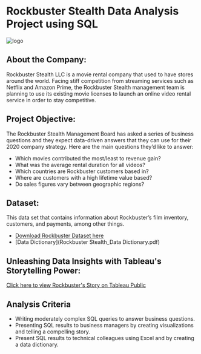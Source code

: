 # Rockbuster Stealth Data Analysis Project using SQL
![logo](https://www.slashgear.com/img/gallery/vudu-now-gives-customers-half-an-hour-to-undo-movie-rentals/intro-import.jpg)
## About the Company:
Rockbuster Stealth LLC is a movie rental company that used to have stores around the world. Facing stiff competition from streaming services such as Netflix and Amazon Prime, the Rockbuster Stealth management team is planning to use its existing movie licenses to launch an online video rental service in order to stay  competitive.
## Project Objective:
The Rockbuster Stealth Management Board has asked a series of business questions and they expect data-driven answers that they can use for their 2020 company strategy. Here are the main questions they’d like to answer:
  * Which movies contributed the most/least to revenue gain?
  * What was the average rental duration for all videos?
  * Which countries are Rockbuster customers based in?
  * Where are customers with a high lifetime value based?
  * Do sales figures vary between geographic regions?
## Dataset:
This data set that contains information about Rockbuster’s film inventory, customers, and payments, among other things. 
  * [Download Rockbuster Dataset here](../C:\Users\User01)
  * [Data Dictionary](Rockbuster Stealth_Data Dictionary.pdf)
  
## Unleashing Data Insights with Tableau's Storytelling Power: 
[Click here to view Rockbuster's Story on Tableau Public](https://public.tableau.com/app/profile/malvika.mall/viz/RockbusterStealthLLC_BusinessStrategy/ROCKBUSTERSTEALTHDATAANALYSISPROJECT)

## Analysis Criteria
* Writing moderately complex SQL queries to answer business questions.
* Presenting SQL results to business managers by creating visualizations and telling a compelling story.
* Present SQL results to technical colleagues using Excel and by creating a data dictionary.
